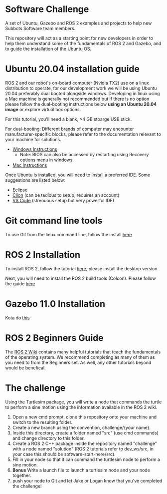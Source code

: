# Software Challenge

A set of Ubuntu, Gazebo and ROS 2 examples and projects to help new Subbots Software team members.

This repository will act as a starting point for new developers in order to help them understand some of the fundamentals of ROS 2 and Gazebo, and to guide the installation of the Ubuntu OS.

# Ubuntu 20.04 installation guide

ROS 2 and our robot's on-board computer (Nvidia TX2) use on a linux distribution to operate, for our development work we will be using Ubuntu 20.04 preferably dual booted alongside windows. Developing in linux using a Mac machine is generally not recommended but if there is no option please follow the dual-booting instructions below **using an Ubuntu 20.04 image** or explore virtual box options. 

For this tutorial, you'll need a blank, >4 GB stoarge USB stick. 

For dual-booting: 
Different brands of computer may encounter manufacturer-specific blocks, please refer to the documentation relevant to your machine for solutions. 
* [Windows Instructions](https://www.tecmint.com/install-ubuntu-alongside-with-windows-dual-boot/)
  * Note: BIOS can also be accessed by restarting using Recovery options menu in windows. 
* [Mac Instructions](https://www.maketecheasier.com/install-dual-boot-ubuntu-mac/)
  
Once Ubuntu is installed, you will need to install a preferred IDE. Some suggestions are listed below: 

* [Eclipse](https://www.eclipse.org/ide/)
* [Clion](https://www.jetbrains.com/clion/) (can be tedious to setup, requires an account) 
* [VS Code](https://code.visualstudio.com/) (strenuous setup but very powerful IDE) 

# Git command line tools 

To use Git from the linux command line, follow the install [here](https://git-scm.com/book/en/v2/Getting-Started-Installing-Git)

# ROS 2 Installation

To install ROS 2, follow the tutorial [here](https://index.ros.org/doc/ros2/Installation/Foxy/Linux-Install-Debians/), please install the desktop version. 

Next, you will need to install the ROS 2 build tools (Colcon). Please follow the guide [here](https://index.ros.org/doc/ros2/Tutorials/Colcon-Tutorial/#install-colcon)

# Gazebo 11.0 Installation 

Kota do [this](http://gazebosim.org/tutorials?tut=install_ubuntu&cat=install)

# ROS 2 Beginners Guide

The [ROS 2 Wiki](https://index.ros.org/doc/ros2/Tutorials/) contains many helpful tutorials that teach the fundamentals of the operating system. We recommend completing as many of them as you need to from the Beginners set. As well, any other tutorials beyond would be benefical. 

# The challenge 

Using the Turtlesim package, you will write a node that commands the turtle to perform a sine motion using the information available in the ROS 2 wiki. 
1. Open a new cmd prompt, clone this repository onto your machine and switch to the resulting folder.
2. Create a new branch using the convention, challenge/{your name}.
3. Inside this directory, create a folder named "src" (use cmd commands) and change directory to this folder.
4. Create a ROS 2 C++ package inside the repository named "challenge" with a node named "solution" (ROS 2 tutorials refer to dev_ws/src, in your case this should be software-start-here/src).
5. Fill in your node so that it can command the turtlesim node to perform a sine motion. 
6. **Bonus** Write a launch file to launch a turtlesim node and your node together. 
7. push your node to Git and let Jake or Logan know that you've completed the challenge!
